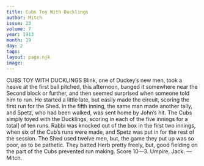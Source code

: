 ```yaml
---
title: Cubs Toy With Ducklings
author: Mitch
issue: 23
volume: 7
year: 1913
month: 19
day: 2
tags:
layout: page.njk
image:
---
```

CUBS TOY WITH DUCKLINGS    Blink, one of Duckey’s new men, took a heave at the first ball pitched, this afternoon, banged it somewhere near the Second block or further, and then seemed surprised when someone told him to run. He started a little late, but easily made the circuit, scoring the first run for the Shed. In the fifth inning, the same man made another tally, and Spetz, who had been walked, was sent home by John’s hit. The Cubs simply toyed with the Ducklings, scoring in each of the five innings for a total] of ten runs. Rabbi was knocked out of the box in the first two innings, when six of the Cub’s runs were made, and Spetz was put in for the rest of the session. The Shed used twelve men, but, the game they put up was so poor, as to be pathetic. They batted Herb pretty freely, but, good fielding on the part of the Cubs prevented run making. Score 10—3. Umpire, Jack. —Mitch. 


